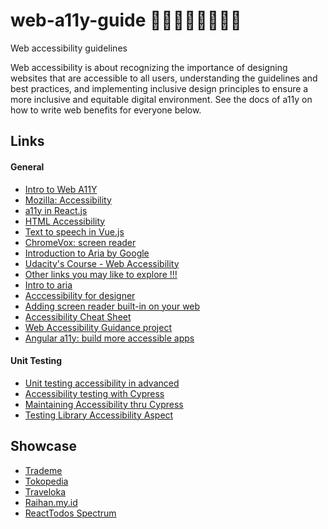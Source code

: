 # web-a11y-guide 💪🦾🦿🧏‍♂️👨🏻‍🦯
Web accessibility guidelines

Web accessibility is about recognizing the importance of designing websites that are accessible to all users, understanding the guidelines and best practices, and implementing inclusive design principles to ensure a more inclusive and equitable digital environment. See the docs of a11y on how to write web benefits for everyone below.

Links
-----
#### General
- [Intro to Web A11Y][0]
- [Mozilla: Accessibility][1]
- [a11y in React.js][2]
- [HTML Accessibility][3]
- [Text to speech in Vue.js][4]
- [ChromeVox: screen reader][10]
- [Introduction to Aria by Google][11]
- [Udacity's Course - Web Accessibility][13]
- [Other links you may like to explore !!!][14]
- [Intro to aria][15]
- [Acccessibility for designer][16]
- [Adding screen reader built-in on your web][17]
- [Accessibility Cheat Sheet][18]
- [Web Accessibility Guidance project][19]
- [Angular a11y: build more accessible apps][20]

[0]: https://www.w3.org/WAI/fundamentals/accessibility-intro
[1]: https://developer.mozilla.org/en-US/docs/Web/Accessibility
[2]: https://legacy.reactjs.org/docs/accessibility.html
[3]: https://www.w3schools.com/html/html_accessibility.asp
[4]: https://fontawesomeicons.com/tryit/code/vue-js-convert-text-to-speech/0
[10]: https://chrome.google.com/webstore/detail/screen-reader/kgejglhpjiefppelpmljglcjbhoiplfn?hl=en
[11]: https://web.dev/semantics-aria/
[12]: https://medium.com/@raihannismara/unit-testing-for-web-a11y-in-advanced-4ea6f518b087
[13]: https://www.udacity.com/course/web-accessibility--ud891
[14]: https://stephaniewalter.design/blog/accessibility-resources-tools-articles-books-for-designer/
[15]: https://youtu.be/g9Qff0b-lHk?si=S6WS9RsDDDXWh9mK
[16]: https://stephaniewalter.design/blog/accessibility-resources-tools-articles-books-for-designer/
[17]: https://mikewest.org/2011/12/transcript-gdd-accessibility-with-chromevox/
[18]: https://learntheweb.courses/topics/accessibility-cheat-sheet/
[19]: https://govtnz.github.io/web-a11y-guidance/
[20]: https://codelabs.developers.google.com/angular-a11y#12
[21]: https://circleci.com/blog/cypress-accessibility-testing/
[22]: https://testing-library.com/docs/dom-testing-library/api-accessibility/
[23]: https://www.cypress.io/blog/2023/06/13/maintaining-accessibility-through-user-focused-testing

#### Unit Testing
- [Unit testing accessibility in advanced][12]
- [Accessibility testing with Cypress][21]
- [Maintaining Accessibility thru Cypress][23]
- [Testing Library Accessibility Aspect][22]

Showcase
-----

- [Trademe][5]
- [Tokopedia][6]
- [Traveloka][7]
- [Raihan.my.id][8]
- [ReactTodos Spectrum][24]

[5]: https://www.trademe.co.nz/
[6]: https://www.tokopedia.com/
[7]: https://www.traveloka.com/
[8]: https://raihan.my.id/
[24]: https://react-todos-omega.vercel.app/

